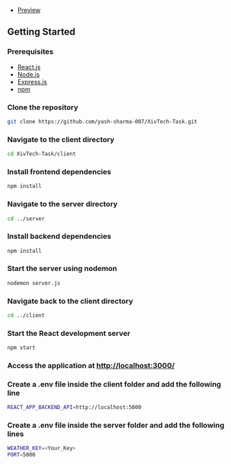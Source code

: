 - [Preview](https://xivtech-3vvs.onrender.com)

## Getting Started

### Prerequisites
- [React.js](https://reactjs.org/)
- [Node.js](https://nodejs.org/)
- [Express.js](https://expressjs.com/)
- [npm](https://www.npmjs.com/)

  
### Clone the repository
```bash
git clone https://github.com/yash-sharma-007/XivTech-Task.git
```

### Navigate to the client directory
```bash
cd XivTech-Task/client
```

### Install frontend dependencies
```bash
npm install
```

### Navigate to the server directory
```bash
cd ../server
```
### Install backend dependencies
```bash
npm install
```

### Start the server using nodemon
```bash
nodemon server.js
```

### Navigate back to the client directory
```bash
cd ../client
```

### Start the React development server
```bash
npm start
```

### Access the application at [http://localhost:3000/](http://localhost:3000/)

### Create a .env file inside the client folder and add the following line
```bash
REACT_APP_BACKEND_API=http://localhost:5000
```
### Create a .env file inside the server folder and add the following lines
```bash
WEATHER_KEY=<Your_Key>
PORT=5000
```
